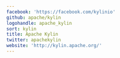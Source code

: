 ```yaml
---
facebook: 'https://facebook.com/kylinio'
github: apache/kylin
logohandle: apache_kylin
sort: kylin
title: Apache Kylin
twitter: apachekylin
website: 'http://kylin.apache.org/'
---
```

